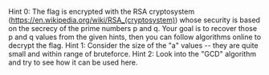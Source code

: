 Hint 0: The flag is encrypted with the RSA cryptosystem (https://en.wikipedia.org/wiki/RSA_(cryptosystem)) whose security is based on the secrecy of the prime numbers p and q. Your goal is to recover those p and q values from the given hints, then you can follow algorithms online to decrypt the flag.
Hint 1: Consider the size of the "a" values -- they are quite small and within range of bruteforce.
Hint 2: Look into the "GCD" algorithm and try to see how it can be used here.
